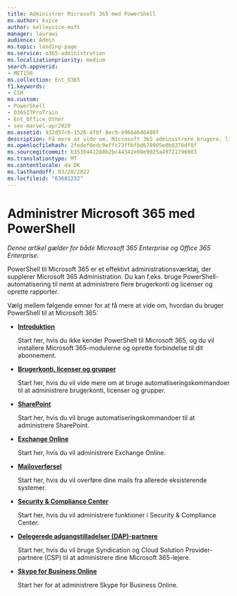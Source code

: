 ```yaml
---
title: Administrer Microsoft 365 med PowerShell
ms.author: kvice
author: kelleyvice-msft
manager: laurawi
audience: Admin
ms.topic: landing-page
ms.service: o365-administration
ms.localizationpriority: medium
search.appverid:
- MET150
ms.collection: Ent_O365
f1.keywords:
- CSH
ms.custom:
- PowerShell
- O365ITProTrain
- Ent_Office_Other
- seo-marvel-apr2020
ms.assetid: 932d57c0-1520-4f0f-8ec9-9966d646480f
description: Få mere at vide om, Microsoft 365 administrere brugere, licenser og 365-apps med PowerShell.
ms.openlocfilehash: 2fedef0edc9effc73ffbfbd678905e0b8276df8f
ms.sourcegitcommit: b3530441288b2bc44342e00e9025a49721796903
ms.translationtype: MT
ms.contentlocale: da-DK
ms.lasthandoff: 03/20/2022
ms.locfileid: "63681232"
---
```

# <a name="manage-microsoft-365-with-powershell"></a>Administrer Microsoft 365 med PowerShell

*Denne artikel gælder for både Microsoft 365 Enterprise og Office 365 Enterprise.*

PowerShell til Microsoft 365 er et effektivt administrationsværktøj, der supplerer Microsoft 365 Administration. Du kan f.eks. bruge PowerShell-automatisering til nemt at administrere flere brugerkonti og licenser og oprette rapporter.

Vælg mellem følgende emner for at få mere at vide om, hvordan du bruger PowerShell til at Microsoft 365:
  
- [**Introduktion**](getting-started-with-microsoft-365-powershell.md)

    Start her, hvis du ikke kender PowerShell til Microsoft 365, og du vil installere Microsoft 365-modulerne og oprette forbindelse til dit abonnement.

- [**Brugerkonti, licenser og grupper**](manage-user-accounts-and-licenses-with-microsoft-365-powershell.md)

    Start her, hvis du vil vide mere om at bruge automatiseringskommandoer til at administrere brugerkonti, licenser og grupper.

- [**SharePoint**](manage-sharepoint-online-with-microsoft-365-powershell.md)

    Start her, hvis du vil bruge automatiseringskommandoer til at administrere SharePoint.

- [**Exchange Online**](/powershell/exchange/exchange-online-powershell)

    Start her, hvis du vil administrere Exchange Online.

- [**Mailoverførsel**](use-powershell-for-email-migration-to-microsoft-365.md)

    Start her, hvis du vil overføre dine mails fra allerede eksisterende systemer.

- [**Security & Compliance Center**](/powershell/exchange/scc-powershell)

    Start her, hvis du vil administrere funktioner i Security & Compliance Center.

- [**Delegerede adgangstilladelser (DAP)-partnere**](manage-microsoft-365-with-windows-powershell-for-delegated-access-permissions-dap-p.md)

    Start her, hvis du vil bruge Syndication og Cloud Solution Provider-partnere (CSP) til at administrere dine Microsoft 365-lejere.

- [**Skype for Business Online**](manage-skype-for-business-online-with-microsoft-365-powershell.md)

    Start her for at administrere Skype for Business Online.